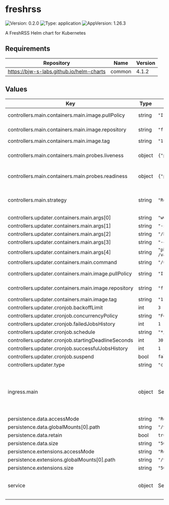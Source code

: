 # freshrss

![Version: 0.2.0](https://img.shields.io/badge/Version-0.2.0-informational?style=flat-square) ![Type: application](https://img.shields.io/badge/Type-application-informational?style=flat-square) ![AppVersion: 1.26.3](https://img.shields.io/badge/AppVersion-1.26.3-informational?style=flat-square)

A FreshRSS Helm chart for Kubernetes

## Requirements

| Repository | Name | Version |
|------------|------|---------|
| https://bjw-s-labs.github.io/helm-charts | common | 4.1.2 |

## Values

| Key | Type | Default | Description |
|-----|------|---------|-------------|
| controllers.main.containers.main.image.pullPolicy | string | `"IfNotPresent"` | image pull policy |
| controllers.main.containers.main.image.repository | string | `"freshrss/freshrss"` | image repository |
| controllers.main.containers.main.image.tag | string | `"1.26.3"` | image tag |
| controllers.main.containers.main.probes.liveness | object | `{"path":"/i/","type":"HTTP"}` | Configures liveness probe |
| controllers.main.containers.main.probes.readiness | object | `{"path":"/i/","type":"HTTP"}` | Configures readiness probe |
| controllers.main.strategy | string | `"Recreate"` | Set the controller upgrade strategy |
| controllers.updater.containers.main.args[0] | string | `"www-data"` |  |
| controllers.updater.containers.main.args[1] | string | `"-s"` |  |
| controllers.updater.containers.main.args[2] | string | `"/bin/sh"` |  |
| controllers.updater.containers.main.args[3] | string | `"-c"` |  |
| controllers.updater.containers.main.args[4] | string | `"php /var/www/FreshRSS/app/actualize_script.php"` |  |
| controllers.updater.containers.main.command | string | `"/usr/bin/su"` |  |
| controllers.updater.containers.main.image.pullPolicy | string | `"IfNotPresent"` | image pull policy |
| controllers.updater.containers.main.image.repository | string | `"freshrss/freshrss"` | image repository |
| controllers.updater.containers.main.image.tag | string | `"1.26.3"` | image tag |
| controllers.updater.cronjob.backoffLimit | int | `3` |  |
| controllers.updater.cronjob.concurrencyPolicy | string | `"Forbid"` |  |
| controllers.updater.cronjob.failedJobsHistory | int | `1` |  |
| controllers.updater.cronjob.schedule | string | `"*/20 * * * *"` |  |
| controllers.updater.cronjob.startingDeadlineSeconds | int | `30` |  |
| controllers.updater.cronjob.successfulJobsHistory | int | `1` |  |
| controllers.updater.cronjob.suspend | bool | `false` |  |
| controllers.updater.type | string | `"cronjob"` |  |
| ingress.main | object | See [values.yaml](./values.yaml) | Enable and configure ingress settings for the chart under this key. |
| persistence.data.accessMode | string | `"ReadWriteOnce"` |  |
| persistence.data.globalMounts[0].path | string | `"/var/www/FreshRSS/data"` |  |
| persistence.data.retain | bool | `true` |  |
| persistence.data.size | string | `"500Mi"` |  |
| persistence.extensions.accessMode | string | `"ReadWriteOnce"` |  |
| persistence.extensions.globalMounts[0].path | string | `"/var/www/FreshRSS/extensions"` |  |
| persistence.extensions.size | string | `"500Mi"` |  |
| service | object | See [values.yaml](./values.yaml) | Configures service settings for the chart. |

